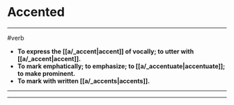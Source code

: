 # Accented
---
#verb
- **To express the [[a/_accent|accent]] of vocally; to utter with [[a/_accent|accent]].**
- **To mark emphatically; to emphasize; to [[a/_accentuate|accentuate]]; to make prominent.**
- **To mark with written [[a/_accents|accents]].**
---
---
